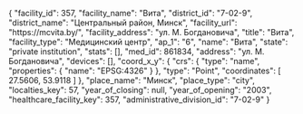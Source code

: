 {
    "facility_id": 357,
    "facility_name": "Вита",
    "district_id": "7-02-9",
    "district_name": "Центральный район, Минск",
    "facility_url": "https:\/\/mcvita.by\/",
    "facility_address": "ул. М. Богдановича",
    "title": "Вита",
    "facility_type": "Медицинский центр",
    "ap_1": "6",
    "name": "Вита",
    "state": "private institution",
    "stats": [],
    "med_id": 861834,
    "address": "ул. М. Богдановича",
    "devices": [],
    "coord_x_y": {
        "crs": {
            "type": "name",
            "properties": {
                "name": "EPSG:4326"
            }
        },
        "type": "Point",
        "coordinates": [
            27.5606,
            53.9118
        ]
    },
    "place_name": "Минск",
    "place_type": "city",
    "localties_key": 57,
    "year_of_closing": null,
    "year_of_opening": "2003",
    "healthcare_facility_key": 357,
    "administrative_division_id": "7-02-9"
}